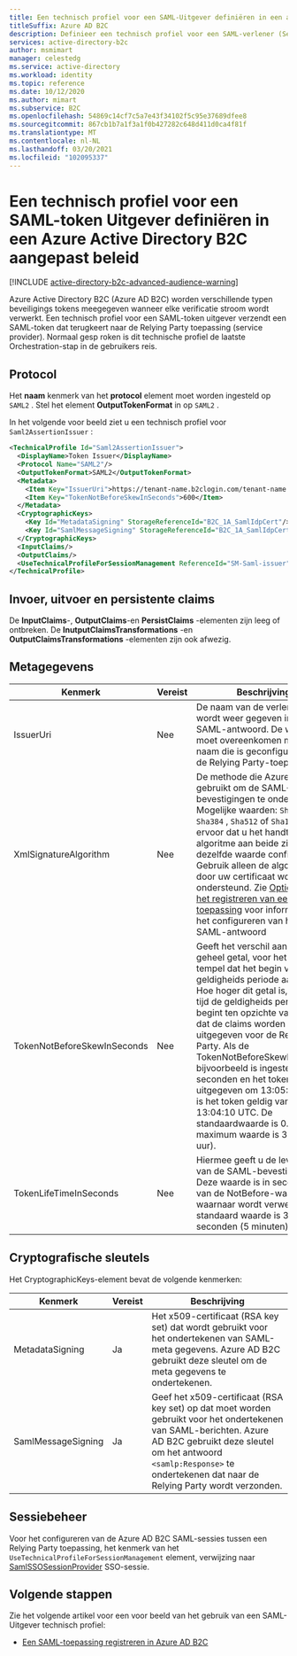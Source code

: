 ```yaml
---
title: Een technisch profiel voor een SAML-Uitgever definiëren in een aangepast beleid
titleSuffix: Azure AD B2C
description: Definieer een technisch profiel voor een SAML-verlener (Security Assertion Markup Language token) in een aangepast beleid in Azure Active Directory B2C.
services: active-directory-b2c
author: msmimart
manager: celestedg
ms.service: active-directory
ms.workload: identity
ms.topic: reference
ms.date: 10/12/2020
ms.author: mimart
ms.subservice: B2C
ms.openlocfilehash: 54869c14cf7c5a7e43f34102f5c95e37689dfee8
ms.sourcegitcommit: 867cb1b7a1f3a1f0b427282c648d411d0ca4f81f
ms.translationtype: MT
ms.contentlocale: nl-NL
ms.lasthandoff: 03/20/2021
ms.locfileid: "102095337"
---
```

# <a name="define-a-technical-profile-for-a-saml-token-issuer-in-an-azure-active-directory-b2c-custom-policy"></a>Een technisch profiel voor een SAML-token Uitgever definiëren in een Azure Active Directory B2C aangepast beleid

[!INCLUDE [active-directory-b2c-advanced-audience-warning](../../includes/active-directory-b2c-advanced-audience-warning.md)]

Azure Active Directory B2C (Azure AD B2C) worden verschillende typen beveiligings tokens meegegeven wanneer elke verificatie stroom wordt verwerkt. Een technisch profiel voor een SAML-token uitgever verzendt een SAML-token dat terugkeert naar de Relying Party toepassing (service provider). Normaal gesp roken is dit technische profiel de laatste Orchestration-stap in de gebruikers reis.

## <a name="protocol"></a>Protocol

Het **naam** kenmerk van het **protocol** element moet worden ingesteld op `SAML2` . Stel het element **OutputTokenFormat** in op `SAML2` .

In het volgende voor beeld ziet u een technisch profiel voor `Saml2AssertionIssuer` :

```xml
<TechnicalProfile Id="Saml2AssertionIssuer">
  <DisplayName>Token Issuer</DisplayName>
  <Protocol Name="SAML2"/>
  <OutputTokenFormat>SAML2</OutputTokenFormat>
  <Metadata>
    <Item Key="IssuerUri">https://tenant-name.b2clogin.com/tenant-name.onmicrosoft.com/B2C_1A_signup_signin_SAML</Item>
    <Item Key="TokenNotBeforeSkewInSeconds">600</Item>
  </Metadata>
  <CryptographicKeys>
    <Key Id="MetadataSigning" StorageReferenceId="B2C_1A_SamlIdpCert"/>
    <Key Id="SamlMessageSigning" StorageReferenceId="B2C_1A_SamlIdpCert"/>
  </CryptographicKeys>
  <InputClaims/>
  <OutputClaims/>
  <UseTechnicalProfileForSessionManagement ReferenceId="SM-Saml-issuer"/>
</TechnicalProfile>
```

## <a name="input-output-and-persist-claims"></a>Invoer, uitvoer en persistente claims

De **InputClaims**-, **OutputClaims**-en **PersistClaims** -elementen zijn leeg of ontbreken. De **InutputClaimsTransformations** -en **OutputClaimsTransformations** -elementen zijn ook afwezig.

## <a name="metadata"></a>Metagegevens

| Kenmerk | Vereist | Beschrijving |
| --------- | -------- | ----------- |
| IssuerUri | Nee | De naam van de verlener die wordt weer gegeven in het SAML-antwoord. De waarde moet overeenkomen met de naam die is geconfigureerd in de Relying Party-toepassing. |
| XmlSignatureAlgorithm | Nee | De methode die Azure AD B2C gebruikt om de SAML-bevestigingen te ondertekenen. Mogelijke waarden: `Sha256` , `Sha384` , `Sha512` of `Sha1` . Zorg ervoor dat u het handtekening algoritme aan beide zijden met dezelfde waarde configureert. Gebruik alleen de algoritme die door uw certificaat wordt ondersteund. Zie [Opties voor het registreren van een SAML-toepassing](saml-service-provider.md) voor informatie over het configureren van het SAML-antwoord|
|TokenNotBeforeSkewInSeconds| Nee| Geeft het verschil aan, als een geheel getal, voor het tijds tempel dat het begin van de geldigheids periode aangeeft. Hoe hoger dit getal is, hoe meer tijd de geldigheids periode begint ten opzichte van de tijd dat de claims worden uitgegeven voor de Relying Party. Als de TokenNotBeforeSkewInSeconds bijvoorbeeld is ingesteld op 60 seconden en het token is uitgegeven om 13:05:10 UTC, is het token geldig van 13:04:10 UTC. De standaardwaarde is 0. De maximum waarde is 3600 (één uur). |
|TokenLifeTimeInSeconds| Nee| Hiermee geeft u de levens duur van de SAML-bevestiging. Deze waarde is in seconden van de NotBefore-waarde waarnaar wordt verwezen. De standaard waarde is 300 seconden (5 minuten). |


## <a name="cryptographic-keys"></a>Cryptografische sleutels

Het CryptographicKeys-element bevat de volgende kenmerken:

| Kenmerk | Vereist | Beschrijving |
| --------- | -------- | ----------- |
| MetadataSigning | Ja | Het x509-certificaat (RSA key set) dat wordt gebruikt voor het ondertekenen van SAML-meta gegevens. Azure AD B2C gebruikt deze sleutel om de meta gegevens te ondertekenen. |
| SamlMessageSigning| Ja| Geef het x509-certificaat (RSA key set) op dat moet worden gebruikt voor het ondertekenen van SAML-berichten. Azure AD B2C gebruikt deze sleutel om het antwoord `<samlp:Response>` te ondertekenen dat naar de Relying Party wordt verzonden.|

## <a name="session-management"></a>Sessiebeheer

Voor het configureren van de Azure AD B2C SAML-sessies tussen een Relying Party toepassing, het kenmerk van het `UseTechnicalProfileForSessionManagement` element, verwijzing naar [SamlSSOSessionProvider](custom-policy-reference-sso.md#samlssosessionprovider) SSO-sessie.

## <a name="next-steps"></a>Volgende stappen

Zie het volgende artikel voor een voor beeld van het gebruik van een SAML-Uitgever technisch profiel:

- [Een SAML-toepassing registreren in Azure AD B2C](saml-service-provider.md)

